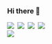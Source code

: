### Hi there 👋

<!--
**ingbox/Ingbox** is a ✨ _special_ ✨ repository because its `README.md` (this file) appears on your GitHub profile.


Here are some ideas to get you started:

- 🔭 I’m currently working on ...
- 🌱 I’m currently learning ...
- 👯 I’m looking to collaborate on ...
- 🤔 I’m looking for help with ...
- 💬 Ask me about ...
- 📫 How to reach me: ...
- 😄 Pronouns: ...
- ⚡ Fun fact: ...
-->

<img src="https://img.shields.io/badge/Python-orange?style=flat-square&logo=Python&logoColor=white"/></a>&nbsp;
<img src="https://img.shields.io/badge/React-blue?style=flat-square&logo=React&logoColor=white"/></a>&nbsp;
<img src="https://img.shields.io/badge/NextJS-purple?style=flat-square&logo=NextJS&logoColor=white"/></a>&nbsp;
<img src="https://img.shields.io/badge/P5JS-pink?style=flat-square&logo=P5JS&logoColor=white"/></a>&nbsp;<br>
<img src="https://img.shields.io/badge/VanillaJS-skyblue?style=flat-square&logo=JS&logoColor=white"/></a>&nbsp;
